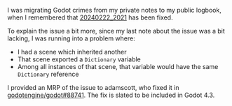 I was migrating Godot crimes from my private notes to my public logbook, when I remembered that [20240222_2021](20240222_2021.md) has been fixed.

To explain the issue a bit more, since my last note about the issue was a bit lacking, I was running into a problem where:
- I had a scene which inherited another
- That scene exported a `Dictionary` variable
- Among all instances of that scene, that variable would have the same `Dictionary` reference

I provided an MRP of the issue to adamscott, who fixed it in [godotengine/godot#88741](https://github.com/godotengine/godot/pull/88741). The fix is slated to be included in Godot 4.3.
